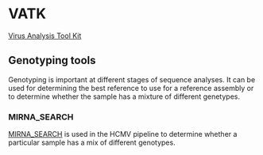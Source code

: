 # VATK
[Virus Analysis Tool Kit](https://github.com/centre-for-virus-research/VATK)

## Genotyping tools

Genotyping is important at different stages of sequence analyses. It can be used for determining 
the best reference to use for a reference assembly or to determine whether the sample has a 
mixture of different genetypes. 

### MIRNA_SEARCH

[MIRNA\_SEARCH](https://github.com/centre-for-virus-research/VATK/tree/master/GenotypingTools) is 
used in the HCMV pipeline to determine whether a particular sample has a mix of different 
genotypes.

